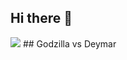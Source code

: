 ## Hi there 👋

<img src="https://media1.tenor.com/m/TbTe1Nc6j34AAAAC/hacker-hackerman.gif" >
## Godzilla vs Deymar
